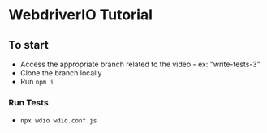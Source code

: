 # WebdriverIO Tutorial

## To start
- Access the appropriate branch related to the video - ex: "write-tests-3" 
- Clone the branch locally
- Run `npm i`

### Run Tests
- `npx wdio wdio.conf.js`
